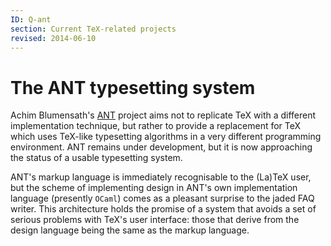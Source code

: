 ```yaml
---
ID: Q-ant
section: Current TeX-related projects
revised: 2014-06-10
---
```

# The ANT typesetting system

Achim Blumensath's [ANT](http://ant.berlios.de) project
aims not to replicate TeX with a different implementation
technique, but rather to provide a replacement for TeX which uses
TeX-like typesetting algorithms in a very different programming
environment.  ANT remains under development, but it is now
approaching the status of a usable typesetting system.

ANT's markup language is immediately recognisable to the
(La)TeX user, but the scheme of implementing design in
ANT's own implementation language (presently
`OCaml`) comes as a pleasant surprise to the jaded FAQ
writer.  This architecture holds the promise of a system that avoids a
set of serious problems with TeX's user interface: those that
derive from the design language being the same as the markup language.

